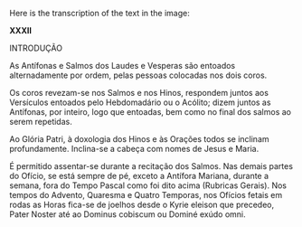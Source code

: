 Here is the transcription of the text in the image:

**XXXII**

INTRODUÇÃO

As Antífonas e Salmos dos Laudes e Vesperas são entoados alternadamente por ordem, pelas pessoas colocadas nos dois coros.

Os coros revezam-se nos Salmos e nos Hinos, respondem juntos aos Versículos entoados pelo Hebdomadário ou o Acólito; dizem juntos as Antífonas, por inteiro, logo que entoadas, bem como no final dos salmos ao serem repetidas.

Ao Glória Patri, à doxologia dos Hinos e às Orações todos se inclinam profundamente. Inclina-se a cabeça com nomes de Jesus e Maria.

É permitido assentar-se durante a recitação dos Salmos. Nas demais partes do Ofício, se está sempre de pé, exceto a Antífora Mariana, durante a semana, fora do Tempo Pascal como foi dito acima (Rubricas Gerais). Nos tempos do Advento, Quaresma e Quatro Temporas, nos Ofícios fetais em rodas as Horas fica-se de joelhos desde o Kyrie eleison que precedeo, Pater Noster até ao Dominus cobiscum ou Dominé exúdo omni.